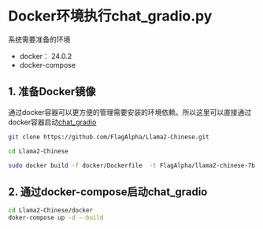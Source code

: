#  Docker环境执行chat_gradio.py

系统需要准备的环境

+ docker： 24.0.2
+ docker-compose

## 1. 准备Docker镜像

通过docker容器可以更方便的管理需要安装的环境依赖。所以这里可以直接通过docker容器启动[chat_gradio](../examples/chat_gradio.py)

```bash
git clone https://github.com/FlagAlpha/Llama2-Chinese.git

cd Llama2-Chinese

sudo docker build -f docker/Dockerfile  -t FlagAlpha/llama2-chinese-7b:gradio .
```

## 2. 通过docker-compose启动chat_gradio


```bash
cd Llama2-Chinese/docker
doker-compose up -d --build
```